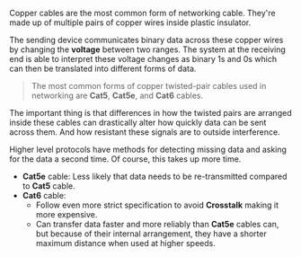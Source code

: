 Copper cables are the most common form of networking cable. They're made up of multiple pairs of copper wires inside plastic insulator.

The sending device communicates binary data across these copper wires by changing the __voltage__ between two ranges. The system at the receiving end is able to interpret these voltage changes as binary 1s and 0s which  can then be translated into different forms of data.

> The most common forms of copper twisted-pair cables used in networking are __Cat5__, __Cat5e__, and __Cat6__ cables.


The important thing is that differences in how the twisted pairs are arranged inside these cables can drastically alter how quickly data can be sent across them. And how resistant these signals are to outside interference.

Higher level protocols have methods for detecting missing data and asking for the data a second time. Of course, this takes up more time.

- __Cat5e__ cable: Less likely that data needs to be re-transmitted compared to __Cat5__ cable.
- __Cat6__ cable: 
	- Follow even more strict specification to avoid __Crosstalk__ making it more expensive.
	- Can transfer data faster and more reliably than __Cat5e__ cables can, but because of their internal arrangement, they have a shorter maximum distance when used at higher speeds.